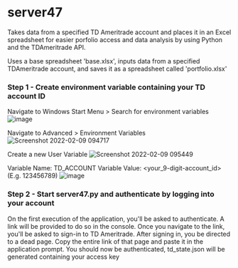 # server47

Takes data from a specified TD Ameritrade account and places it in an Excel spreadsheet for easier porfolio access and data analysis by using Python and the TDAmeritrade API.

Uses a base spreadsheet 'base.xlsx', inputs data from a specified TDAmeritrade account, and saves it as a spreadsheet called 'portfolio.xlsx' 

### Step 1 - Create environment variable containing your TD account ID
Navigate to Windows Start Menu > Search for environment variables
![image](https://user-images.githubusercontent.com/60449948/153258085-347e2969-28af-49b5-be83-74e671656277.png)


Navigate to Advanced > Environment Variables
![Screenshot 2022-02-09 094717](https://user-images.githubusercontent.com/60449948/153260484-8c516418-f881-406e-a02d-87226475491b.png)



Create a new User Variable
![Screenshot 2022-02-09 095449](https://user-images.githubusercontent.com/60449948/153261239-4de7f63e-75ed-488f-a371-7e393c6d80e0.png)



Variable Name: TD_ACCOUNT 
Variable Value: <your_9-digit-account_id> (E.g. 123456789)
![image](https://user-images.githubusercontent.com/60449948/153259075-15873f65-b243-4c63-bb1d-866456fb5eb2.png)


### Step 2 - Start server47.py and authenticate by logging into your account
On the first execution of the application, you'll be asked to authenticate. A link will be provided to do so in the console.
Once you navigate to the link, you'll be asked to sign-in to TD Ameritrade. 
After signing in, you be directed to a dead page. Copy the entire link of that page and paste it in the application prompt.
You should now be authenticated, td_state.json will be generated containing your access key

